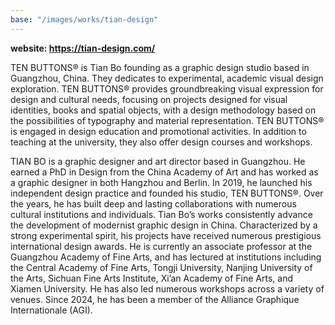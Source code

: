 ```yaml
---
base: "/images/works/tian-design"
---
```

**website: https://tian-design.com/**

TEN BUTTONS®  is Tian Bo founding as a graphic design studio based in Guangzhou, China. They dedicates to experimental, academic visual design exploration. TEN BUTTONS® provides groundbreaking visual expression for design and cultural needs, focusing on projects designed for visual identities, books and spatial objects, with a design methodology based on the possibilities of typography and material representation. TEN BUTTONS® is engaged in design education and promotional activities. In addition to teaching at the university, they also offer design courses and workshops.

TIAN BO is a graphic designer and art director based in Guangzhou. He earned a PhD in Design from the China Academy of Art and has worked as a graphic designer in both Hangzhou and Berlin. In 2019, he launched his independent design practice and founded his studio, TEN BUTTONS®. Over the years, he has built deep and lasting collaborations with numerous cultural institutions and individuals. Tian Bo’s works consistently advance the development of modernist graphic design in China. Characterized by a strong experimental spirit, his projects have received numerous prestigious international design awards. He is currently an associate professor at the Guangzhou Academy of Fine Arts, and has lectured at institutions including the Central Academy of Fine Arts, Tongji University, Nanjing University of the Arts, Sichuan Fine Arts Institute, Xi’an Academy of Fine Arts, and Xiamen University. He has also led numerous workshops across a variety of venues. Since 2024, he has been a member of the Alliance Graphique Internationale (AGI).
